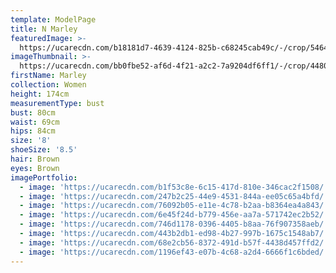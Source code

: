 ```yaml
---
template: ModelPage
title: N Marley
featuredImage: >-
  https://ucarecdn.com/b18181d7-4639-4124-825b-c68245cab49c/-/crop/5464x2843/0,1306/-/preview/
imageThumbnail: >-
  https://ucarecdn.com/bb0fbe52-af6d-4f21-a2c2-7a9204df6ff1/-/crop/4480x5045/0,0/-/preview/
firstName: Marley
collection: Women
height: 174cm
measurementType: bust
bust: 80cm
waist: 69cm
hips: 84cm
size: '8'
shoeSize: '8.5'
hair: Brown
eyes: Brown
imagePortfolio:
  - image: 'https://ucarecdn.com/b1f53c8e-6c15-417d-810e-346cac2f1508/'
  - image: 'https://ucarecdn.com/247b2c25-44e9-4531-844a-ee05c65a4bfd/'
  - image: 'https://ucarecdn.com/76092b05-e11e-4c78-b2aa-b8364ea4a843/'
  - image: 'https://ucarecdn.com/6e45f24d-b779-456e-aa7a-571742ec2b52/'
  - image: 'https://ucarecdn.com/746d1178-0396-4405-b8aa-76f907358aeb/'
  - image: 'https://ucarecdn.com/443b2db1-ed98-4b27-997b-1675c1548ab7/'
  - image: 'https://ucarecdn.com/68e2cb56-8372-491d-b57f-4438d457ffd2/'
  - image: 'https://ucarecdn.com/1196ef43-e07b-4c68-a2d4-6666f1c6bded/'
---
```



